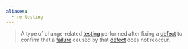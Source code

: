```yaml
---
aliases:
  - re-testing
---
```

> A type of change-related [testing](Testing.md) performed after fixing a [defect](Defect.md) to confirm that a [failure](Failure.md) caused by that [defect](Defect.md) does not reoccur.